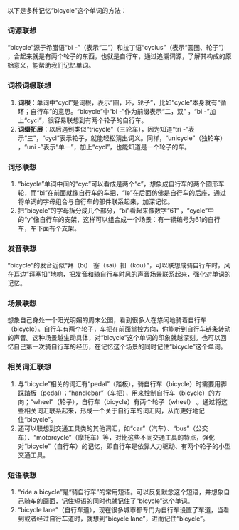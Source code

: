 以下是多种记忆“bicycle”这个单词的方法：
### 词源联想
“bicycle”源于希腊语“bi -”（表示“二”）和拉丁语“cyclus”（表示“圆圈、轮子”） ，合起来就是有两个轮子的东西，也就是自行车，通过追溯词源，了解其构成的原始意义，能帮助我们记忆单词。

### 词根词缀联想
1. **词根**：单词中“cycl”是词根，表示“圆，环，轮子”，比如“cycle”本身就有“循环；自行车”的意思。“bicycle”中“bi -”作为前缀表示“二，双” ，“bi -”加上“cycl”，很容易联想到有两个轮子的自行车。
2. **词缀拓展**：以后遇到类似“tricycle”（三轮车），因为知道“tri -”表示“三”，“cycl”表示轮子，就能轻松猜出词义。同样，“unicycle”（独轮车） ，“uni -”表示“单一”，加上“cycl”，也能知道是一个轮子的车。 

### 词形联想
1. “bicycle”单词中间的“cyc”可以看成是两个“c”，想象成自行车的两个圆形车轮，而“bi”在前面就像自行车的车把，“le”在后面仿佛是自行车的后座，通过将单词的字母组合与自行车的部件联系起来，加深记忆。
2. 把“bicycle”的字母拆分成几个部分，“bi”看起来像数字“61” ，“cycle”中的“y”像自行车的支架，这样可以组合成一个场景：有一辆编号为61的自行车，车下面有个支架。 

### 发音联想
“bicycle”的发音近似“拜（bī） 塞（sāi）扣（kōu）”，可以联想成骑自行车时，风在耳边“拜塞扣”地响，把发音和骑自行车时风的声音场景联系起来，强化对单词的记忆。

### 场景联想
想象自己身处一个阳光明媚的周末公园，看到很多人在悠闲地骑着自行车（bicycle）。自行车有两个轮子，车把在前面掌控方向，你能听到自行车链条转动的声音。这种场景越生动具体，对“bicycle”这个单词的印象就越深刻。也可以回忆自己第一次骑自行车的经历，在记忆这个场景的同时记住“bicycle”这个单词。 

### 相关词汇联想
1. 与“bicycle”相关的词汇有“pedal”（踏板），骑自行车（bicycle）时需要用脚踩踏板（pedal）；“handlebar”（车把），用来控制自行车（bicycle）的方向；“wheel”（轮子），自行车（bicycle）有两个轮子（wheel） 。通过将这些相关词汇联系起来，形成一个关于自行车的词汇网，从而更好地记住“bicycle”。
2. 还可以联想到交通工具类的其他词汇，如“car”（汽车）、“bus”（公交车）、“motorcycle”（摩托车）等，对比这些不同交通工具的特点，强化对“bicycle”（自行车）的记忆，即自行车是依靠人力驱动、有两个轮子的小型交通工具。 

### 短语联想
1. “ride a bicycle”是“骑自行车”的常用短语。可以反复默念这个短语，并想象自己骑车的画面，记住短语的同时也就记住了“bicycle”这个单词。
2. “bicycle lane”（自行车道），现在很多城市都专门为自行车设置了车道，当看到或者经过自行车道时，就想到“bicycle lane”，进而记住“bicycle”。 